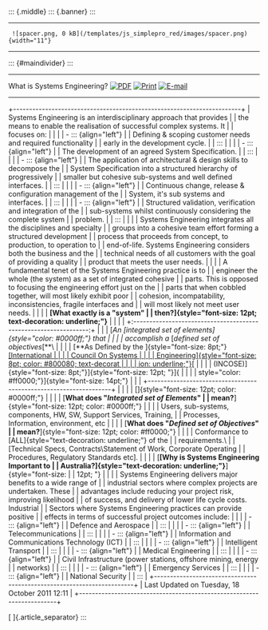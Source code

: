 ::: {.middle}
::: {.banner}
:::

  -- -------------------------------------------------------------------------------- --
     ![spacer.png, 0 kB](/templates/js_simplepro_red/images/spacer.png){width="11"}   
  -- -------------------------------------------------------------------------------- --

::: {#maindivider}
:::

  ------------------------------ ----------------------------------------------------------------------------------- -------------------------------------------------------------------------------------------------------------------------------------------------------------------------------------------- ---------------------------------------------------------------------------------------------------------------------------------------------------------------------------
  What is Systems Engineering?     [![PDF](/images/M_images/pdf_button.png)](/what-is-systems-engineering/pdf "PDF")   [![Print](/images/M_images/printButton.png)](/index.php?view=article&id=13%3Awhat-is-systems-engineering&tmpl=component&print=1&layout=default&page=&option=com_content&Itemid=28 "Print")   [![E-mail](/images/M_images/emailButton.png)](/index.php?option=com_mailto&tmpl=component&link=aHR0cHM6Ly9zZXNhLm9yZy5hdS93aGF0LWlzLXN5c3RlbXMtZW5naW5lZXJpbmc= "E-mail")
  ------------------------------ ----------------------------------------------------------------------------------- -------------------------------------------------------------------------------------------------------------------------------------------------------------------------------------------- ---------------------------------------------------------------------------------------------------------------------------------------------------------------------------

+-----------------------------------------------------------------------+
| Systems Engineering is an interdisciplinary approach that provides    |
| the means to enable the realisation of successful complex systems. It |
| focuses on:                                                           |
|                                                                       |
| -   ::: {align="left"}                                                |
|     Defining & scoping customer needs and required functionality      |
|     early in the development cycle.                                   |
|     :::                                                               |
|                                                                       |
| -   ::: {align="left"}                                                |
|     The development of an agreed System Specification.                |
|     :::                                                               |
|                                                                       |
| -   ::: {align="left"}                                                |
|     The application of architectural & design skills to decompose the |
|     System Specification into a structured hierarchy of progressively |
|     smaller but cohesive sub-systems and well defined interfaces.     |
|     :::                                                               |
|                                                                       |
| -   ::: {align="left"}                                                |
|     Continuous change, release & configuration management of the      |
|     System, it\'s sub systems and interfaces.                         |
|     :::                                                               |
|                                                                       |
| -   ::: {align="left"}                                                |
|     Structured validation, verification and integration of the        |
|     sub-systems whilst continuously considering the complete system   |
|     problem.                                                          |
|     :::                                                               |
|                                                                       |
| Systems Engineering integrates all the disciplines and specialty      |
| groups into a cohesive team effort forming a structured development   |
| process that proceeds from concept, to production, to operation to    |
| end-of-life. Systems Engineering considers both the business and the  |
| technical needs of all customers with the goal of providing a quality |
| product that meets the user needs.                                    |
|                                                                       |
| A fundamental tenet of the Systems Engineering practice is to         |
| engineer the whole (the system) as a set of integrated cohesive       |
| parts. This is opposed to focusing the engineering effort just on the |
| parts that when cobbled together, will most likely exhibit poor       |
| cohesion, incompatability, inconsistencies, fragile interfaces and    |
| will most likely not meet user needs.                                 |
|                                                                       |
| **[What exactly is a \"system\"                                       |
| then?]{style="font-size: 12pt; text-decoration: underline;"}**        |
|                                                                       |
| +:----------------------------------------------------------------:+  |
| | [*An [integrated set of elements]{style="color: #0000ff;"} that  |  |
| | accomplish a* [*defined set of objectives*[\*\*\                 |  |
| | [\*\*As Defined by the ]{style="font-size: 8pt;"}[[International |  |
| | Council On Systems                                               |  |
| | Engineering]{style="font-size: 8pt; color: #800080; text-decorat |  |
| | ion: underline;"}](http://www.incose.org/)[                      |  |
| | (INCOSE)]{style="font-size: 8pt;"}]{style="font-size: 12pt; "}]{ |  |
| | style="color: #ff0000;"}]{style="font-size: 14pt;"}              |  |
| +------------------------------------------------------------------+  |
|                                                                       |
| []{style="font-size: 12pt; color: #0000ff;"}                          |
|                                                                       |
| [**What does \"*Integrated set of Elements*\"                         |
| mean?**]{style="font-size: 12pt; color: #0000ff;"}                    |
|                                                                       |
| Users, sub-systems, components, HW, SW, Support Services, Training,   |
| Processes, Information, environment, etc                              |
|                                                                       |
| [**What does \"*Defined set of Objectives*\"                          |
| mean?**]{style="font-size: 12pt; color: #ff0000;"}                    |
|                                                                       |
| Conformance to [ALL]{style="text-decoration: underline;"} of the      |
| requirements.\                                                        |
| \[Technical Specs, Contracts\\Statement of Work, Corporate Operating  |
| Procedures, Regulatory Standards etc\].                               |
|                                                                       |
| [**[Why is Systems Engineering Important to                           |
| Australia?]{style="text-decoration: underline;"}**]{style="font-size: |
|  12pt; "}                                                             |
|                                                                       |
| Systems Engineering delivers major benefits to a wide range of        |
| industrial sectors where complex projects are undertaken. These       |
| advantages include reducing your project risk, improving likelihood   |
| of success, and delivery of lower life cycle costs. Industrial        |
| Sectors where Systems Engineering practices can provide positive      |
| effects in terms of successful project outcomes include:              |
|                                                                       |
| -   ::: {align="left"}                                                |
|     Defence and Aerospace                                             |
|     :::                                                               |
|                                                                       |
| -   ::: {align="left"}                                                |
|     Telecommunications                                                |
|     :::                                                               |
|                                                                       |
| -   ::: {align="left"}                                                |
|     Information and Communications Technology (ICT)                   |
|     :::                                                               |
|                                                                       |
| -   ::: {align="left"}                                                |
|     Intelligent Transport                                             |
|     :::                                                               |
|                                                                       |
| -   ::: {align="left"}                                                |
|     Medical Engineering                                               |
|     :::                                                               |
|                                                                       |
| -   ::: {align="left"}                                                |
|     Civil Infrastructure (power stations, offshore mining, energy     |
|     networks)                                                         |
|     :::                                                               |
|                                                                       |
| -   ::: {align="left"}                                                |
|     Emergency Services                                                |
|     :::                                                               |
|                                                                       |
| -   ::: {align="left"}                                                |
|     National Security                                                 |
|     :::                                                               |
+-----------------------------------------------------------------------+
| Last Updated on Tuesday, 18 October 2011 12:11                        |
+-----------------------------------------------------------------------+

[ ]{.article_separator}
:::
